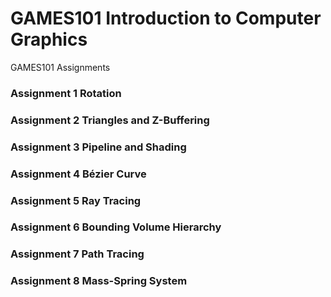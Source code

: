 # GAMES101 Introduction to Computer Graphics
GAMES101 Assignments

### Assignment 1 Rotation


### Assignment 2 Triangles and Z-Buffering


### Assignment 3 Pipeline and Shading


### Assignment 4 Bézier Curve


### Assignment 5 Ray Tracing


### Assignment 6 Bounding Volume Hierarchy


### Assignment 7 Path Tracing


### Assignment 8 Mass-Spring System
